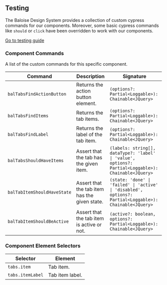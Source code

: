## Testing

The Baloise Design System provides a collection of custom cypress commands for our components. Moreover, some basic cypress commands like `should` or `click` have been overridden to work with our components.

<a class="button is-primary" href="../?path=/docs/development-testing--page">Go to testing guide</a>

<!-- START: human documentation -->



<!-- END: human documentation -->

### Component Commands

A list of the custom commands for this specific component.

| Command                     | Description                                   | Signature                                                                                               |
| --------------------------- | --------------------------------------------- | ------------------------------------------------------------------------------------------------------- |
| `balTabsFindActionButton`   | Returns the action button element.            | `(options?: Partial<Loggable>): Chainable<JQuery>`                                                      |
| `balTabsFindItems`          | Returns the tab items.                        | `(options?: Partial<Loggable>): Chainable<JQuery>`                                                      |
| `balTabsFindLabel`          | Returns the label of the tab item.            | `(options?: Partial<Loggable>): Chainable<JQuery>`                                                      |
| `balTabsShouldHaveItems`    | Assert that the tab has the given item.       | `(labels: string[], dataType?: 'label' \| 'value', options?: Partial<Loggable>): Chainable<JQuery>`     |
| `balTabItemShouldHaveState` | Assert that the tab item has the given state. | `(state: 'done' \| 'failed' \| 'active' \| 'disabled', options?: Partial<Loggable>): Chainable<JQuery>` |
| `balTabItemShouldBeActive`  | Assert that the tab item is active or not.    | `(active?: boolean, options?: Partial<Loggable>): Chainable<JQuery>`                                    |


### Component Element Selectors

| Selector         | Element         |
| ---------------- | --------------- |
| `tabs.item`      | Tab item.       |
| `tabs.itemLabel` | Tab item label. |


